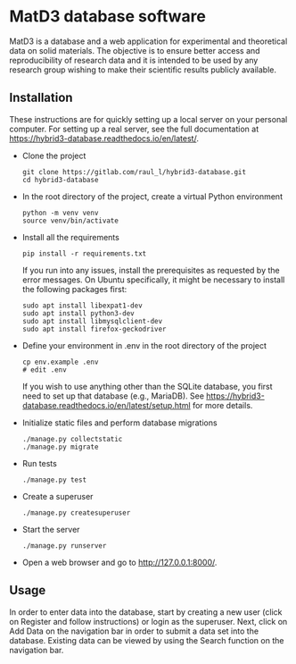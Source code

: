 MatD3 database software
=======================

MatD3 is a database and a web application for experimental and theoretical data on solid materials. The objective is to ensure better access and reproducibility of research data and it is intended to be used by any research group wishing to make their scientific results publicly available.

Installation
------------

These instructions are for quickly setting up a local server on your personal computer. For setting up a real server, see the full documentation at https://hybrid3-database.readthedocs.io/en/latest/.

* Clone the project

  ```
  git clone https://gitlab.com/raul_l/hybrid3-database.git
  cd hybrid3-database
  ```

* In the root directory of the project, create a virtual Python environment

   ```
   python -m venv venv
   source venv/bin/activate
   ```

* Install all the requirements

   ```
   pip install -r requirements.txt
   ```

   If you run into any issues, install the prerequisites as requested
   by the error messages. On Ubuntu specifically, it might be
   necessary to install the following packages first:

   ```
   sudo apt install libexpat1-dev
   sudo apt install python3-dev
   sudo apt install libmysqlclient-dev
   sudo apt install firefox-geckodriver
   ```

* Define your environment in .env in the root directory of the project

  ```
  cp env.example .env
  # edit .env
  ```

  If you wish to use anything other than the SQLite database, you first need to set up that database (e.g., MariaDB). See https://hybrid3-database.readthedocs.io/en/latest/setup.html for more details.

* Initialize static files and perform database migrations

  ```
  ./manage.py collectstatic
  ./manage.py migrate
  ```

* Run tests

  ```
  ./manage.py test
  ```

* Create a superuser

  ```
  ./manage.py createsuperuser
  ```

* Start the server

  ```
  ./manage.py runserver
  ```

* Open a web browser and go to http://127.0.0.1:8000/.


Usage
-----

In order to enter data into the database, start by creating a new user (click on Register and follow instructions) or login as the superuser. Next, click on Add Data on the navigation bar in order to submit a data set into the database. Existing data can be viewed by using the Search function on the navigation bar.
